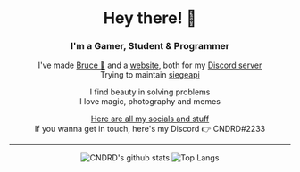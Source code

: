 <div align="center">  

  
# Hey there! 👋  

### I'm a Gamer, Student & Programmer  
  
I've made [Bruce 🤖](https://github.com/CNDRD/Bruce) and a [website](https://github.com/CNDRD/Diskito-Website), both for my [Discord server](https://discord.gg/sXDbtp4)  
Trying to maintain [siegeapi](https://github.com/CNDRD/siegeapi)  

I find beauty in solving problems  
I love magic, photography and memes  
 
[Here are all my socials and stuff](https://cndrd.github.io/)  
If you wanna get in touch, here's my Discord 👉 CNDRD#2233  

---  

![CNDRD's github stats](https://github-readme-stats.vercel.app/api?username=CNDRD&count_private=true&show_icons=true&theme=github_dark&hide_border=true)
![Top Langs](https://github-readme-stats.vercel.app/api/top-langs/?username=CNDRD&layout=compact&theme=github_dark&hide_border=true)  


</div>
